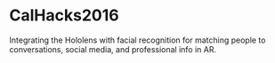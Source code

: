 # CalHacks2016
Integrating the Hololens with facial recognition for matching people to conversations, social media, and professional info in AR.
